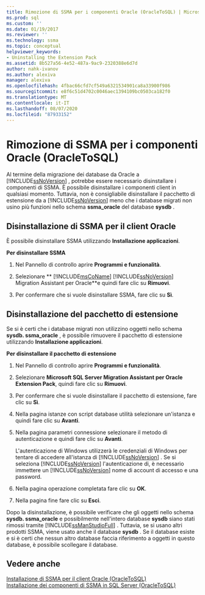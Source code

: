 ```yaml
---
title: Rimozione di SSMA per i componenti Oracle (OracleToSQL) | Microsoft Docs
ms.prod: sql
ms.custom: ''
ms.date: 01/19/2017
ms.reviewer: ''
ms.technology: ssma
ms.topic: conceptual
helpviewer_keywords:
- Uninstalling the Extension Pack
ms.assetid: 8b527a56-4e52-487a-9ac9-2320388e6d7d
author: nahk-ivanov
ms.author: alexiva
manager: alexiva
ms.openlocfilehash: 4fbac66cfd7cf549a6321534901ca8a33900f986
ms.sourcegitcommit: e8f6c51d4702c0046aec1394109bc0503ca182f0
ms.translationtype: MT
ms.contentlocale: it-IT
ms.lasthandoff: 08/07/2020
ms.locfileid: "87933152"
---
```

# <a name="removing-ssma--for-oracle-components-oracletosql"></a>Rimozione di SSMA per i componenti Oracle (OracleToSQL)
Al termine della migrazione dei database da Oracle a [!INCLUDE[ssNoVersion](../../includes/ssnoversion-md.md)] , potrebbe essere necessario disinstallare i componenti di SSMA. È possibile disinstallare i componenti client in qualsiasi momento. Tuttavia, non è consigliabile disinstallare il pacchetto di estensione da a [!INCLUDE[ssNoVersion](../../includes/ssnoversion-md.md)] meno che i database migrati non usino più funzioni nello schema **ssma_oracle** del database **sysdb** .  
  
## <a name="uninstalling-the-ssma-for-oracle-client"></a>Disinstallazione di SSMA per il client Oracle  
È possibile disinstallare SSMA utilizzando **Installazione applicazioni**.  
  
**Per disinstallare SSMA**  
  
1.  Nel Pannello di controllo aprire **Programmi e funzionalità**.  
  
2.  Selezionare ** [!INCLUDE[msCoName](../../includes/msconame_md.md)] [!INCLUDE[ssNoVersion](../../includes/ssnoversion-md.md)] Migration Assistant per Oracle**e quindi fare clic su **Rimuovi**.  
  
3.  Per confermare che si vuole disinstallare SSMA, fare clic su **Sì**.  
  
## <a name="uninstalling-the-extension-pack"></a>Disinstallazione del pacchetto di estensione  
Se si è certi che i database migrati non utilizzino oggetti nello schema **sysdb. ssma_oracle** , è possibile rimuovere il pacchetto di estensione utilizzando **Installazione applicazioni**.  
  
**Per disinstallare il pacchetto di estensione**  
  
1.  Nel Pannello di controllo aprire **Programmi e funzionalità**.  
  
2.  Selezionare **Microsoft SQL Server Migration Assistant per Oracle Extension Pack**, quindi fare clic su **Rimuovi**.  
  
3.  Per confermare che si vuole disinstallare il pacchetto di estensione, fare clic su **Sì**.  
  
4.  Nella pagina istanze con script database utilità selezionare un'istanza e quindi fare clic su **Avanti**.  
  
5.  Nella pagina parametri connessione selezionare il metodo di autenticazione e quindi fare clic su **Avanti**.  
  
    L'autenticazione di Windows utilizzerà le credenziali di Windows per tentare di accedere all'istanza di [!INCLUDE[ssNoVersion](../../includes/ssnoversion-md.md)] . Se si seleziona [!INCLUDE[ssNoVersion](../../includes/ssnoversion-md.md)] l'autenticazione di, è necessario immettere un [!INCLUDE[ssNoVersion](../../includes/ssnoversion-md.md)] nome di account di accesso e una password.  
  
6.  Nella pagina operazione completata fare clic su **OK**.  
  
7.  Nella pagina fine fare clic su **Esci**.  
  
Dopo la disinstallazione, è possibile verificare che gli oggetti nello schema **sysdb. ssma_oracle** e possibilmente nell'intero database **sysdb** siano stati rimossi tramite [!INCLUDE[ssManStudioFull](../../includes/ssmanstudiofull-md.md)] . Tuttavia, se si usano altri prodotti SSMA, viene usato anche il database **sysdb** . Se il database esiste e si è certi che nessun altro database faccia riferimento a oggetti in questo database, è possibile scollegare il database.  
  
## <a name="see-also"></a>Vedere anche  
[Installazione di SSMA per il client Oracle &#40;OracleToSQL&#41;](../../ssma/oracle/installing-ssma-for-oracle-client-oracletosql.md)  
[Installazione dei componenti di SSMA in SQL Server &#40;OracleToSQL&#41;](../../ssma/oracle/installing-ssma-components-on-sql-server-oracletosql.md)  
  
